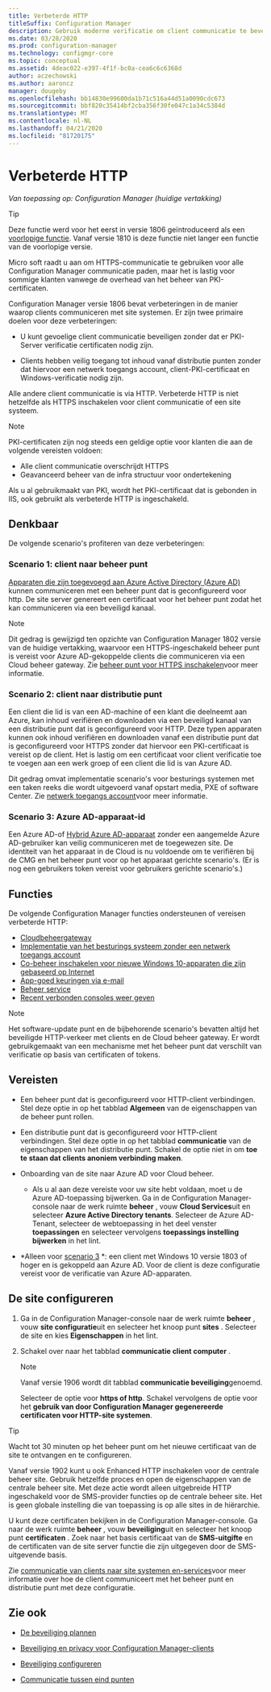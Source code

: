 ```yaml
---
title: Verbeterde HTTP
titleSuffix: Configuration Manager
description: Gebruik moderne verificatie om client communicatie te beveiligen zonder dat PKI-certificaten nodig zijn.
ms.date: 03/28/2020
ms.prod: configuration-manager
ms.technology: configmgr-core
ms.topic: conceptual
ms.assetid: 4deac022-e397-4f1f-bc0a-cea6c6c6368d
author: aczechowski
ms.author: aaroncz
manager: dougeby
ms.openlocfilehash: bb14830e99600da1b71c516a44d51a0090cdc673
ms.sourcegitcommit: bbf820c35414bf2cba356f30fe047c1a34c5384d
ms.translationtype: MT
ms.contentlocale: nl-NL
ms.lasthandoff: 04/21/2020
ms.locfileid: "81720175"
---
```

# <a name="enhanced-http"></a>Verbeterde HTTP

*Van toepassing op: Configuration Manager (huidige vertakking)*

<!--1356889,1358460-->

> [!Tip]  
> Deze functie werd voor het eerst in versie 1806 geïntroduceerd als een [voorlopige functie](../../servers/manage/pre-release-features.md). Vanaf versie 1810 is deze functie niet langer een functie van de voorlopige versie.  

Micro soft raadt u aan om HTTPS-communicatie te gebruiken voor alle Configuration Manager communicatie paden, maar het is lastig voor sommige klanten vanwege de overhead van het beheer van PKI-certificaten.

Configuration Manager versie 1806 bevat verbeteringen in de manier waarop clients communiceren met site systemen. Er zijn twee primaire doelen voor deze verbeteringen:  

- U kunt gevoelige client communicatie beveiligen zonder dat er PKI-Server verificatie certificaten nodig zijn.  

- Clients hebben veilig toegang tot inhoud vanaf distributie punten zonder dat hiervoor een netwerk toegangs account, client-PKI-certificaat en Windows-verificatie nodig zijn.  

Alle andere client communicatie is via HTTP. Verbeterde HTTP is niet hetzelfde als HTTPS inschakelen voor client communicatie of een site systeem.<!-- SCCMDocs issue #1212 -->

> [!Note]  
> PKI-certificaten zijn nog steeds een geldige optie voor klanten die aan de volgende vereisten voldoen:  
>
> - Alle client communicatie overschrijdt HTTPS  
> - Geavanceerd beheer van de infra structuur voor ondertekening
>
> Als u al gebruikmaakt van PKI, wordt het PKI-certificaat dat is gebonden in IIS, ook gebruikt als verbeterde HTTP is ingeschakeld.



## <a name="scenarios"></a><a name="bkmk_scenario"></a>Denkbaar

De volgende scenario's profiteren van deze verbeteringen:  

### <a name="scenario-1-client-to-management-point"></a><a name="bkmk_scenario1"></a>Scenario 1: client naar beheer punt

<!--1356889-->
[Apparaten die zijn toegevoegd aan Azure Active Directory (Azure AD)](/azure/active-directory/devices/concept-azure-ad-join) kunnen communiceren met een beheer punt dat is geconfigureerd voor http. De site server genereert een certificaat voor het beheer punt zodat het kan communiceren via een beveiligd kanaal.

> [!Note]  
> Dit gedrag is gewijzigd ten opzichte van Configuration Manager 1802 versie van de huidige vertakking, waarvoor een HTTPS-ingeschakeld beheer punt is vereist voor Azure AD-gekoppelde clients die communiceren via een Cloud beheer gateway. Zie [beheer punt voor HTTPS inschakelen](../../clients/manage/cmg/certificates-for-cloud-management-gateway.md#bkmk_mphttps)voor meer informatie.  

### <a name="scenario-2-client-to-distribution-point"></a><a name="bkmk_scenario2"></a>Scenario 2: client naar distributie punt

<!--1358228-->
Een client die lid is van een AD-machine of een klant die deelneemt aan Azure, kan inhoud verifiëren en downloaden via een beveiligd kanaal van een distributie punt dat is geconfigureerd voor HTTP. Deze typen apparaten kunnen ook inhoud verifiëren en downloaden vanaf een distributie punt dat is geconfigureerd voor HTTPS zonder dat hiervoor een PKI-certificaat is vereist op de client. Het is lastig om een certificaat voor client verificatie toe te voegen aan een werk groep of een client die lid is van Azure AD.

Dit gedrag omvat implementatie scenario's voor besturings systemen met een taken reeks die wordt uitgevoerd vanaf opstart media, PXE of software Center. Zie [netwerk toegangs account](accounts.md#network-access-account)voor meer informatie.<!--1358278-->

### <a name="scenario-3-azure-ad-device-identity"></a><a name="bkmk_scenario3"></a>Scenario 3: Azure AD-apparaat-id

<!--1358460-->
Een Azure AD-of [Hybrid Azure AD-apparaat](/azure/active-directory/devices/concept-azure-ad-join-hybrid) zonder een aangemelde Azure AD-gebruiker kan veilig communiceren met de toegewezen site. De identiteit van het apparaat in de Cloud is nu voldoende om te verifiëren bij de CMG en het beheer punt voor op het apparaat gerichte scenario's. (Er is nog een gebruikers token vereist voor gebruikers gerichte scenario's.)  


## <a name="features"></a>Functies

De volgende Configuration Manager functies ondersteunen of vereisen verbeterde HTTP:

- [Cloudbeheergateway](../../clients/manage/cmg/plan-cloud-management-gateway.md)
- [Implementatie van het besturings systeem zonder een netwerk toegangs account](../../../osd/plan-design/planning-considerations-for-automating-tasks.md#enhanced-http)
- [Co-beheer inschakelen voor nieuwe Windows 10-apparaten die zijn gebaseerd op Internet](../../../comanage/tutorial-co-manage-new-devices.md)
- [App-goed keuringen via e-mail](../../../apps/deploy-use/app-approval.md#bkmk_email-approve)
- [Beheer service](../../../develop/adminservice/overview.md)
- [Recent verbonden consoles weer geven](../../servers/manage/admin-console.md#bkmk_viewconnected)

> [!Note]  
> Het software-update punt en de bijbehorende scenario's bevatten altijd het beveiligde HTTP-verkeer met clients en de Cloud beheer gateway. Er wordt gebruikgemaakt van een mechanisme met het beheer punt dat verschilt van verificatie op basis van certificaten of tokens.<!-- SCCMDocs issue #1148 -->


## <a name="prerequisites"></a>Vereisten  

- Een beheer punt dat is geconfigureerd voor HTTP-client verbindingen. Stel deze optie in op het tabblad **Algemeen** van de eigenschappen van de beheer punt rollen.  

- Een distributie punt dat is geconfigureerd voor HTTP-client verbindingen. Stel deze optie in op het tabblad **communicatie** van de eigenschappen van het distributie punt. Schakel de optie niet in om **toe te staan dat clients anoniem verbinding maken**.  

- Onboarding van de site naar Azure AD voor Cloud beheer.  

    - Als u al aan deze vereiste voor uw site hebt voldaan, moet u de Azure AD-toepassing bijwerken. Ga in de Configuration Manager-console naar de werk ruimte **beheer** , vouw **Cloud Services**uit en selecteer **Azure Active Directory tenants**. Selecteer de Azure AD-Tenant, selecteer de webtoepassing in het deel venster **toepassingen** en selecteer vervolgens **toepassings instelling bijwerken** in het lint.  

- *Alleen voor [scenario 3](#bkmk_scenario3) *: een client met Windows 10 versie 1803 of hoger en is gekoppeld aan Azure AD. Voor de client is deze configuratie vereist voor de verificatie van Azure AD-apparaten.<!-- SCCMDocs issue 1126 -->


## <a name="configure-the-site"></a>De site configureren

1. Ga in de Configuration Manager-console naar de werk ruimte **beheer** , vouw **site configuratie**uit en selecteer het knoop punt **sites** . Selecteer de site en kies **Eigenschappen** in het lint.  

2. Schakel over naar het tabblad **communicatie client computer** .

    > [!Note]
    > Vanaf versie 1906 wordt dit tabblad **communicatie beveiliging**genoemd.<!-- SCCMDocs#1645 -->  

    Selecteer de optie voor **https of http**. Schakel vervolgens de optie voor het **gebruik van door Configuration Manager gegenereerde certificaten voor HTTP-site systemen**.

> [!Tip]
> Wacht tot 30 minuten op het beheer punt om het nieuwe certificaat van de site te ontvangen en te configureren.

<!--3798957-->
Vanaf versie 1902 kunt u ook Enhanced HTTP inschakelen voor de centrale beheer site. Gebruik hetzelfde proces en open de eigenschappen van de centrale beheer site. Met deze actie wordt alleen uitgebreide HTTP ingeschakeld voor de SMS-provider functies op de centrale beheer site. Het is geen globale instelling die van toepassing is op alle sites in de hiërarchie.

U kunt deze certificaten bekijken in de Configuration Manager-console. Ga naar de werk ruimte **beheer** , vouw **beveiliging**uit en selecteer het knoop punt **certificaten** . Zoek naar het basis certificaat van de **SMS-uitgifte** en de certificaten van de site server functie die zijn uitgegeven door de SMS-uitgevende basis.

Zie [communicatie van clients naar site systemen en-services](communications-between-endpoints.md#Planning_Client_to_Site_System)voor meer informatie over hoe de client communiceert met het beheer punt en distributie punt met deze configuratie.


## <a name="see-also"></a>Zie ook

- [De beveiliging plannen](../security/plan-for-security.md)  

- [Beveiliging en privacy voor Configuration Manager-clients](../../clients/deploy/plan/security-and-privacy-for-clients.md)  

- [Beveiliging configureren](../security/configure-security.md)  

- [Communicatie tussen eind punten](communications-between-endpoints.md)  
